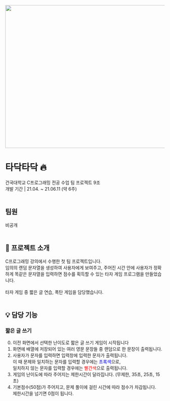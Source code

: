 <img src="https://github.com/eunalunacho/eunalunacho/assets/132866603/267c655e-03d6-40ce-86a8-99dec54286ff" width="850" height="450"> <br>
# 타닥타닥 🔥
건국대학교 C프로그래밍 전공 수업 팀 프로젝트 9조 <br>
개발 기간 | 21.04. ~ 21.06.11 (약 6주)
<br><br>

## 팀원
비공개
<br><br>

## 📖 프로젝트 소개

C프로그래밍 강의에서 수행한 첫 팀 프로젝트입니다. <br>
임의의 랜덤 문자열을 생성하여 사용자에게 보여주고, 주어진 시간 안에 사용자가 정확하게 똑같은 문자열을 입력하면 점수를 획득할 수 있는 타자 게임 프로그램을 만들었습니다. <br><br>
타자 게임 중 짧은 글 연습, 폭탄 게임을 담당했습니다. <br><br>


## 💡 담당 기능 
### 짧은 글 쓰기

0) 이전 화면에서 선택한 난이도로 짧은 글 쓰기 게임이 시작됩니다 <br>
1) 화면에 배열에 저장되어 있는 여러 영문 문장들 중 랜덤으로 한 문장이 출력됩니다. <br> 
2) 사용자가 문자를 입력하면 입력창에 입력한 문자가 출력됩니다. <br>
   이 때 문제와 일치하는 문자를 입력할 경우에는 <span style="color:blue">초록색</span>으로, <br>
   일치하지 않는 문자를 입력할 경우에는 <span style="color:red">빨간색</span>으로 출력됩니다. <br>
3) 게임의 난이도에 따라 주어지는 제한시간이 달라집니다. (무제한, 35초, 25초, 15초) <br>
4) 기본점수(50점)가 주어지고, 문제 풀이에 걸린 시간에 따라 점수가 차감됩니다. <br>
   제한시간을 넘기면 0점이 됩니다. <br><br>
